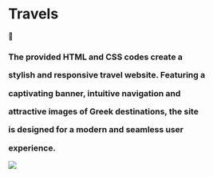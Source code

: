 <h1>Travels</h1>

🚀 <h3>The provided HTML and CSS codes create a 

stylish and responsive travel website. Featuring a 

captivating banner, intuitive navigation and 

attractive images of Greek destinations, the site 

is designed for a modern and seamless user 

experience. </h3>

![](Travels.gif)
